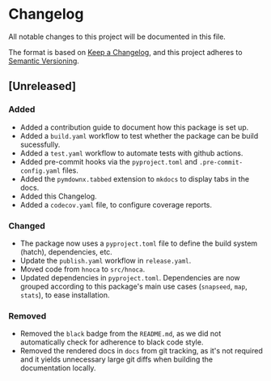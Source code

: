 # Changelog

All notable changes to this project will be documented in this file.

The format is based on [Keep a Changelog][],
and this project adheres to [Semantic Versioning][].

[keep a changelog]: https://keepachangelog.com/en/1.0.0/
[semantic versioning]: https://semver.org/spec/v2.0.0.html

## [Unreleased]

### Added

- Added a contribution guide to document how this package is set up.
- Added a `build.yaml` workflow to test whether the package can be build sucessfully.
- Added a `test.yaml` workflow to automate tests with github actions.
- Added pre-commit hooks via the `pyproject.toml` and `.pre-commit-config.yaml` files.
- Added the `pymdownx.tabbed` extension to `mkdocs` to display tabs in the docs.
- Added this Changelog.
- Added a `codecov.yaml` file, to configure coverage reports.

### Changed
- The package now uses a `pyproject.toml` file to define the build system (hatch), dependencies, etc.
- Update the `publish.yaml` workflow in `release.yaml`.
- Moved code from `hnoca` to `src/hnoca`.
- Updated dependencies in `pyproject.toml`. Dependencies are now grouped according to this package's main use cases (`snapseed`, `map`, `stats`), to ease installation.

### Removed
- Removed the `black` badge from the `README.md`, as we did not automatically check for adherence to black code style.
- Removed the rendered docs in `docs` from git tracking, as it's not required and it yields unnecessary large git diffs when building the documentation locally.
